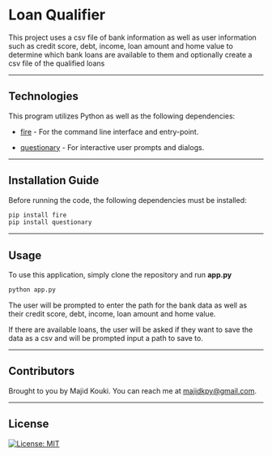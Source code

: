 # Loan Qualifier

This project uses a csv file of bank information as well as user information such as credit score, debt, income, loan amount and home value to determine which bank loans are available to them and optionally create a csv file of the qualified loans

---

## Technologies

This program utilizes Python as well as the following dependencies:

* [fire](https://github.com/google/python-fire) - For the command line interface and entry-point.

* [questionary](https://github.com/tmbo/questionary) - For interactive user prompts and dialogs.

---

## Installation Guide

Before running the code, the following dependencies must be installed:

```python
pip install fire
pip install questionary
```

---

## Usage

To use this application, simply clone the repository and run **app.py**

```python
python app.py
```

The user will be prompted to enter the path for the bank data as well as their credit score, debt, income, loan amount and home value.

If there are available loans, the user will be asked if they want to save the data as a csv and will be prompted input a path to save to.

---

## Contributors

Brought to you by Majid Kouki. You can reach me at [majidkpy@gmail.com](mailto:majidkpy@gmail.com).

---

## License

[![License: MIT](https://img.shields.io/badge/License-MIT-yellow.svg)](https://opensource.org/licenses/MIT)
